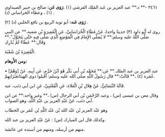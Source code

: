 ٣٤٦١ -** د:** عبد العزيز بن عَبد المَلِك القرشي (١) .**رَوَى عَن:** صالح بن جبير الصيداوي (١) ، وعطاء الخراساني (د) .

**رَوَى عَنه:** أبو توبة الربيع بن نافع الحلبي (د) (٢) .

روى له أَبُو داود (٣) حديثا واحدا، عَنْ عَطَاءٍ الْخُرَاسَانِيِّ، عَنِ الْمُغِيرَةِ بْنِ شعبة،** عن النبي صَلَّى اللَّهُ عليه وسلم:** لا يُصَلِّي الإِمَامُ فِي الْمَوْضِعِ الَّذِي صَلَّى فِيهِ حَتَّى يَتَحَوَّلَ"،** وَقَال:** عَطَاءٌ لَمْ يُدْرِكِ

الْمُغِيرَةَ بْنَ شُعْبَةَ.

**ومن الأَوهام:**

• [وَهْمٌ] عبد العزيز بن عبد الملك.** عَن:** مُحَمَّد بْن أَبي بَكْر هُوَ ابْنُ حَزْمٍ، عَن أَبِيهِ، عَنْ عُمَرة (٤) ،** قَالَتْ:** قال رَسُولُ اللَّهِ صلى الله عليه وسلم: أقيلوا ذوي الهيئاتعَثَرَاتِهِمْ.

قَالَهُ النِّسَائِيُّ، عَنْ هِلالِ بْنِ الْعَلاءِ، عَنِ الْقَعْنَبِيِّ، عَنِ ابن أبي ذئب، عنه.

وقال معن بن عيسى (س) ، وعبد الرَّحْمَنِ بْن أبي الرجال (س) ،** وغير واحد:** عن ابن أبي ذئب، عَنْ عَبْدِ العزيز بن عَبْدِ اللَّهِ، وهو الصواب.

وهو عَبْد العزيز بْن عَبْد الله بْن عَبْد اللَّهِ بْن عُمَر بن الخطاب

وكذلك قال ابن المبارك (س) : عَنْ عَبْدِ العزيز بن عبد الله.

منهم من أرسله، ومنهم من أسنده عن عائشة.